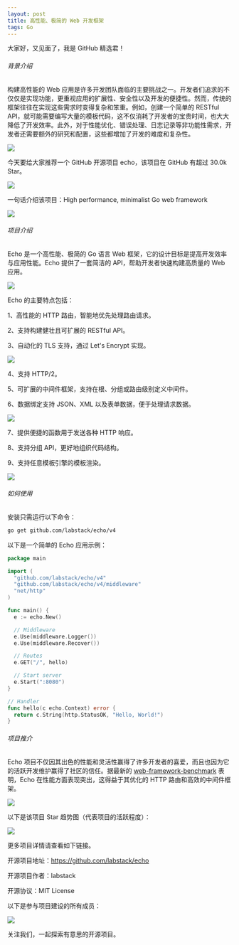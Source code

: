 ```yaml
---
layout: post
title: 高性能、极简的 Web 开发框架
tags: Go
---
```


大家好，又见面了，我是 GitHub 精选君！

###### 背景介绍

构建高性能的 Web 应用是许多开发团队面临的主要挑战之一。开发者们追求的不仅仅是实现功能，更重视应用的扩展性、安全性以及开发的便捷性。然而，传统的框架往往在实现这些需求时变得复杂和笨重。例如，创建一个简单的 RESTful API，就可能需要编写大量的模板代码，这不仅消耗了开发者的宝贵时间，也大大降低了开发效率。此外，对于性能优化、错误处理、日志记录等非功能性需求，开发者还需要额外的研究和配置，这些都增加了开发的难度和复杂性。

![](https://raw.githubusercontent.com/ZhuPeng/pic/master/mac/compress_tmp-77a09a437fb1b0b3481b236723ebe06e.png)

今天要给大家推荐一个 GitHub 开源项目 echo，该项目在 GitHub 有超过 30.0k Star。

![](https://stats.deeptrain.net/repo/labstack/echo/?theme=light)

一句话介绍该项目：High performance, minimalist Go web framework

![](https://raw.githubusercontent.com/ZhuPeng/pic/master/images/compress_image-20241201215606308.png)


###### 项目介绍

Echo 是一个高性能、极简的 Go 语言 Web 框架，它的设计目标是提高开发效率与应用性能。Echo 提供了一套简洁的 API，帮助开发者快速构建高质量的 Web 应用。

![](https://raw.githubusercontent.com/ZhuPeng/pic/master/images/compress_image-20241201215659454.png)

Echo 的主要特点包括：

1、高性能的 HTTP 路由，智能地优先处理路由请求。

2、支持构建健壮且可扩展的 RESTful API。

3、自动化的 TLS 支持，通过 Let's Encrypt 实现。

![](https://raw.githubusercontent.com/ZhuPeng/pic/master/images/compress_image-20241201215745498.png)

4、支持 HTTP/2。

5、可扩展的中间件框架，支持在根、分组或路由级别定义中间件。

6、数据绑定支持 JSON、XML 以及表单数据，便于处理请求数据。

![](https://raw.githubusercontent.com/ZhuPeng/pic/master/images/compress_image-20241201215809420.png)

7、提供便捷的函数用于发送各种 HTTP 响应。

8、支持分组 API，更好地组织代码结构。

9、支持任意模板引擎的模板渲染。

![](https://raw.githubusercontent.com/ZhuPeng/pic/master/images/compress_image-20241201215844453.png)

###### 如何使用

安装只需运行以下命令：
```sh
go get github.com/labstack/echo/v4
```
以下是一个简单的 Echo 应用示例：
```go
package main

import (
  "github.com/labstack/echo/v4"
  "github.com/labstack/echo/v4/middleware"
  "net/http"
)

func main() {
  e := echo.New()

  // Middleware
  e.Use(middleware.Logger())
  e.Use(middleware.Recover())

  // Routes
  e.GET("/", hello)

  // Start server
  e.Start(":8080")
}

// Handler
func hello(c echo.Context) error {
  return c.String(http.StatusOK, "Hello, World!")
}
```
###### 项目推介

Echo 项目不仅因其出色的性能和灵活性赢得了许多开发者的喜爱，而且也因为它的活跃开发维护赢得了社区的信任。据最新的 [web-framework-benchmark](https://github.com/vishr/web-framework-benchmark) 表明，Echo 在性能方面表现突出，这得益于其优化的 HTTP 路由和高效的中间件框架。

![](https://raw.githubusercontent.com/ZhuPeng/pic/master/images/compress_image-20241201220113798.png)

以下是该项目 Star 趋势图（代表项目的活跃程度）：

![](https://api.star-history.com/svg?repos=labstack/echo&type=Timeline)

更多项目详情请查看如下链接。

开源项目地址：https://github.com/labstack/echo 

开源项目作者：labstack

开源协议：MIT License

以下是参与项目建设的所有成员：

![](https://contrib.rocks/image?repo=labstack/echo)

关注我们，一起探索有意思的开源项目。

